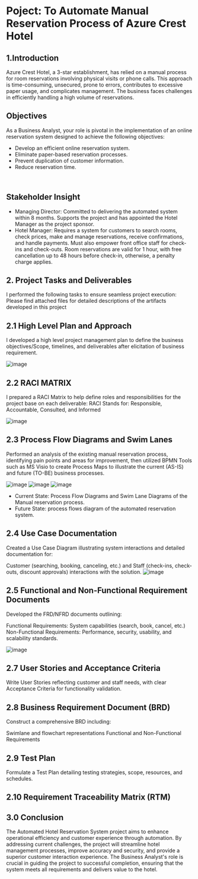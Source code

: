 <h1>Poject: To Automate Manual Reservation Process of Azure Crest Hotel</h1>


<h2>1.Introduction</h2>
Azure Crest Hotel, a 3-star establishment, has relied on a manual process for room reservations involving physical visits or phone calls. This approach is time-consuming, unsecured, prone to errors, contributes to excessive paper usage, and complicates management. The business faces challenges in efficiently handling a high volume of reservations.

<h2>Objectives</h2> 
As a Business Analyst, your role is pivotal in the implementation of an online reservation system designed to achieve the following objectives:

- Develop an efficient online reservation system.
- Eliminate paper-based reservation processes.
- Prevent duplication of customer information.
- Reduce reservation time.
<br />


<h2>Stakeholder Insight</h2> 

- Managing Director: Committed to delivering the automated system within 8 months. Supports the project and has appointed the Hotel Manager as the project sponsor.
- Hotel Manager: Requires a system for customers to search rooms, check prices, make and manage reservations, receive confirmations, and handle payments. Must also empower front office staff for check-ins and check-outs. Room reservations are valid for 1 hour, with free cancellation up to 48 hours before check-in, otherwise, a penalty charge applies.

<h2>2. Project Tasks and Deliverables</h2>
I performed the following tasks to ensure seamless project execution:
Please find attached files for detailed descriptions of the artifacts developed in this project

<h2>2.1 High Level Plan and Approach</h2>

I developed a high level project management plan to define the business objectives/Scope,  timelines, and deliverables after elicitation of business requirement.

![image](https://github.com/user-attachments/assets/982aabad-ca7a-4763-aeaf-02eedd58d162)


<h2>2.2 RACI MATRIX</h2>

I prepared a RACI Matrix to help define roles and responsibilities for the project base on each deliverable:
RACI Stands for: Responsible, Accountable, Consulted, and Informed

![image](https://github.com/user-attachments/assets/a5e9a7f1-e751-41bc-8994-008307a21b0b)



<h2>2.3 Process Flow Diagrams and Swim Lanes</h2>
Performed an analysis of the existing manual reservation process, identifying pain points and areas for improvement, 
then utilized BPMN Tools such as MS Visio to create Process Maps
to illustrate the current (AS-IS) and future (TO-BE) business processes.

![image](https://github.com/user-attachments/assets/cc3ed818-7c73-4e0b-9bdc-0315b0708242) 
![image](https://github.com/user-attachments/assets/cbfb0f2f-59c4-47d0-91b4-0805dff1f5b0)
![image](https://github.com/user-attachments/assets/e45ec801-614a-4486-beaa-d0c0a247ec64)


- Current State: Process Flow Diagrams and Swim Lane Diagrams of the Manual reservation process.
- Future State: process flows diagram of the automated reservation system.

<h2>2.4 Use Case Documentation</h2>

Created a Use Case Diagram illustrating system interactions and detailed documentation for:

Customer (searching, booking, canceling, etc.) and
Staff (check-ins, check-outs, discount approvals) interactions with the solution.
![image](https://github.com/user-attachments/assets/26fbdc01-3042-425b-ad24-74cf81e6f40d)


<h2>2.5 Functional and Non-Functional Requirement Documents</h2>

Developed the FRD/NFRD documents outlining:

Functional Requirements: System capabilities (search, book, cancel, etc.)
Non-Functional Requirements: Performance, security, usability, and scalability standards.

![image](https://github.com/user-attachments/assets/e06b8f8a-ebd5-441c-b8a2-e7531e9deca2)

<h2>2.7 User Stories and Acceptance Criteria</h2>

Write User Stories reflecting customer and staff needs, with clear Acceptance Criteria for functionality validation.

<h2>2.8 Business Requirement Document (BRD)</h2>

Construct a comprehensive BRD including:

Swimlane and flowchart representations
Functional and Non-Functional Requirements

<h2>2.9 Test Plan</h2>


Formulate a Test Plan detailing testing strategies, scope, resources, and schedules.

<h2>2.10 Requirement Traceability Matrix (RTM)</h2>

<h2>3.0 Conclusion</h2>
The Automated Hotel Reservation System project aims to enhance operational efficiency and customer experience through automation. By addressing current challenges, the project will streamline hotel management processes, improve accuracy and security, and provide a superior customer interaction experience. The Business Analyst's role is crucial in guiding the project to successful completion, ensuring that the system meets all requirements and delivers value to the hotel.
  




<!--
 ```diff
- text in red
+ text in green
! text in orange
# text in gray
@@ text in purple (and bold)@@
```
--!>
